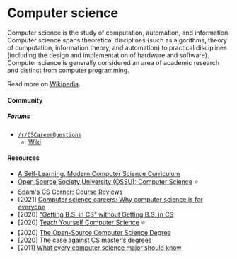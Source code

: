# Computer science

Computer science is the study of computation, automation, and information. Computer science spans theoretical disciplines (such as algorithms, theory of computation, information theory, and automation) to practical disciplines (including the design and implementation of hardware and software). Computer science is generally considered an area of academic research and distinct from computer programming.

Read more on [Wikipedia](https://en.wikipedia.org/wiki/Computer_science).

#### Community

##### Forums
- [`/r/CSCareerQuestions`](https://www.reddit.com/r/CSCareerQuestions)
  - [Wiki](https://www.reddit.com/r/CSCareerQuestions/wiki/index)

#### Resources
- [A Self-Learning, Modern Computer Science Curriculum](https://functionalcs.github.io/curriculum)
- [Open Source Society University (OSSU): Computer Science](https://github.com/ossu/computer-science) ⭐
- [Spam's CS Corner: Course Reviews](https://github.com/spamegg1/reviews)
- [2021] [Computer science careers: Why computer science is for everyone](https://blog.edx.org/computer-science-careers)
- [2020] [“Getting B.S. in CS“ without Getting B.S. in CS](https://docs.google.com/spreadsheets/d/1_kdHrT8izbROJNaxGflpcZm2ivsjRGF8j1hMzl3b8O0/htmlview)
- [2020] [Teach Yourself Computer Science](https://teachyourselfcs.com) ⭐
- [2020] [The Open-Source Computer Science Degree](https://github.com/mvillaloboz/open-source-cs-degree)
- [2020] [The case against CS master’s degrees](https://ozwrites.com/masters)
- [2011] [What every computer science major should know](https://matt.might.net/articles/what-cs-majors-should-know)
